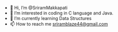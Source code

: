 - 👋 Hi, I’m @SriramMakkapati
- 👀 I’m interested in coding in C language and Java.
- 🌱 I’m currently learning Data Structures
- 📫 How to reach me sriramblaze44@gmail.com

<!---
SriramMakkapati/SriramMakkapati is a ✨ special ✨ repository because its `README.md` (this file) appears on your GitHub profile.
You can click the Preview link to take a look at your changes.
--->
